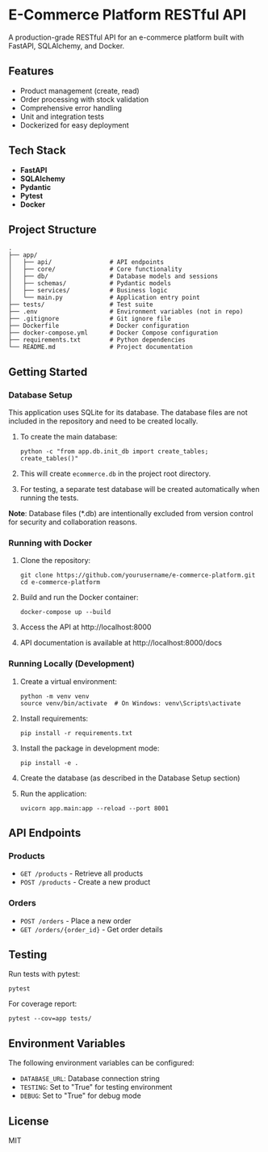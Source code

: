 # E-Commerce Platform RESTful API

A production-grade RESTful API for an e-commerce platform built with FastAPI, SQLAlchemy, and Docker.

## Features

- Product management (create, read)
- Order processing with stock validation
- Comprehensive error handling
- Unit and integration tests
- Dockerized for easy deployment

## Tech Stack

- **FastAPI**
- **SQLAlchemy**
- **Pydantic**
- **Pytest**
- **Docker**

## Project Structure

```
.
├── app/
│   ├── api/                # API endpoints
│   ├── core/               # Core functionality
│   ├── db/                 # Database models and sessions
│   ├── schemas/            # Pydantic models
│   ├── services/           # Business logic
│   └── main.py             # Application entry point
├── tests/                  # Test suite
├── .env                    # Environment variables (not in repo)
├── .gitignore              # Git ignore file
├── Dockerfile              # Docker configuration
├── docker-compose.yml      # Docker Compose configuration
├── requirements.txt        # Python dependencies
└── README.md               # Project documentation
```

## Getting Started

### Database Setup

This application uses SQLite for its database. The database files are not included in the repository and need to be created locally.

1. To create the main database:
   ```
   python -c "from app.db.init_db import create_tables; create_tables()"
   ```

2. This will create `ecommerce.db` in the project root directory.

3. For testing, a separate test database will be created automatically when running the tests.

**Note**: Database files (*.db) are intentionally excluded from version control for security and collaboration reasons.

### Running with Docker

1. Clone the repository:
   ```
   git clone https://github.com/yourusername/e-commerce-platform.git
   cd e-commerce-platform
   ```

2. Build and run the Docker container:
   ```
   docker-compose up --build
   ```

3. Access the API at http://localhost:8000

4. API documentation is available at http://localhost:8000/docs

### Running Locally (Development)

1. Create a virtual environment:
   ```
   python -m venv venv
   source venv/bin/activate  # On Windows: venv\Scripts\activate
   ```

2. Install requirements:
   ```
   pip install -r requirements.txt
   ```

3. Install the package in development mode:
   ```
   pip install -e .
   ```

4. Create the database (as described in the Database Setup section)

5. Run the application:
   ```
   uvicorn app.main:app --reload --port 8001
   ```

## API Endpoints

### Products

- `GET /products` - Retrieve all products
- `POST /products` - Create a new product

### Orders

- `POST /orders` - Place a new order
- `GET /orders/{order_id}` - Get order details

## Testing

Run tests with pytest:

```
pytest
```

For coverage report:

```
pytest --cov=app tests/
```

## Environment Variables

The following environment variables can be configured:

- `DATABASE_URL`: Database connection string
- `TESTING`: Set to "True" for testing environment
- `DEBUG`: Set to "True" for debug mode

## License

MIT